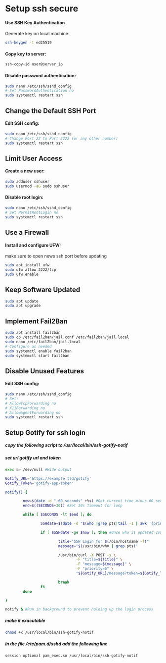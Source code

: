 # Setup ssh secure

#### Use SSH Key Authentication
Generate key on local machine:
```bash
ssh-keygen -t ed25519
```

#### Copy key to server:
```bash
ssh-copy-id user@server_ip
```

#### Disable password authentication:
```bash
sudo nano /etc/ssh/sshd_config
# Set PasswordAuthentication no
sudo systemctl restart ssh
```
## Change the Default SSH Port
#### Edit SSH config:
```bash
sudo nano /etc/ssh/sshd_config
# Change Port 22 to Port 2222 (or any other number)
sudo systemctl restart ssh
```

## Limit User Access
#### Create a new user:
```bash
sudo adduser sshuser
sudo usermod -aG sudo sshuser
```
#### Disable root login:
```bash
sudo nano /etc/ssh/sshd_config
# Set PermitRootLogin no
sudo systemctl restart ssh
```

## Use a Firewall
#### Install and configure UFW:
make sure to open news ssh port before updating
```bash
sudo apt install ufw
sudo ufw allow 2222/tcp
sudo ufw enable
```

## Keep Software Updated
```bash
sudo apt update
sudo apt upgrade
```
## Implement Fail2Ban
```bash
sudo apt install fail2ban
sudo cp /etc/fail2ban/jail.conf /etc/fail2ban/jail.local
sudo nano /etc/fail2ban/jail.local
# Configure as needed
sudo systemctl enable fail2ban
sudo systemctl start fail2ban
```
## Disable Unused Features
#### Edit SSH config:
```bash
sudo nano /etc/ssh/sshd_config
# Set:
# AllowTcpForwarding no
# X11Forwarding no
# AllowAgentForwarding no
sudo systemctl restart ssh
```

## Setup Gotify for ssh login

##### copy the following script to /usr/local/bin/ssh-gotify-notif
##### set url gotify url and token
```bash
exec &> /dev/null #Hide output

Gotify_URL='https://example.tld/gotify'
Gotify_Token='gotify-app-token'

notify() {

        now=$(date -d "-60 seconds" +%s) #Get current time minus 60 seconds
        end=$((SECONDS+30)) #Set 30s Timeout for loop

        while [ $SECONDS -lt $end ]; do

                SSHdate=$(date -d "$(who |grep pts|tail -1 | awk '{print $3, $4}')" +%s) #Check for the latest SSH session

                if [ $SSHdate -ge $now ]; then #Once who is updated continue with sending Notification

                        title="SSH Login for $(/bin/hostname -f)"
                        message="$(/usr/bin/who | grep pts)"

                        /usr/bin/curl -X POST -s \
                                -F "title=${title}" \
                                -F "message=${message}" \
                                -F "priority=5" \
                                "${Gotify_URL}/message?token=${Gotify_Token}"

                        break
                fi
        done

}

notify & #Run in background to prevent holding up the login process

```

##### make it exacutable
```bash
chmod +x /usr/local/bin/ssh-gotify-notif
```

##### In the file /etc/pam.d/sshd add the following line
```bash
session optional pam_exec.so /usr/local/bin/ssh-gotify-notif
```
